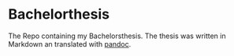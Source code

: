 # Bachelorthesis

The Repo containing my Bachelorsthesis. The thesis was written in Markdown an translated with [pandoc](https://pandoc.org/).